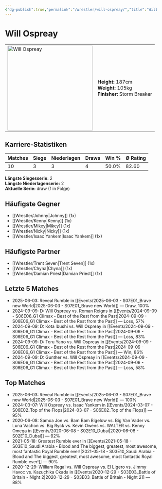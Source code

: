 ```yaml
---
{"dg-publish":true,"permalink":"/wrestler/will-ospreay/","title":"Will Ospreay","tags":["wrestler"],"noteIcon":""}
---
```



# Will Ospreay

<table>
        <tr>
        <td><img src="https://github.com/CptSpaulding1980/choke-slam-wrestling/releases/download/images/Will_Ospreay.png" width="280" alt="Will Ospreay"></td>
        <td>
        <b>Height:</b> 187cm<br>
        <b>Weight:</b> 105kg<br>
        <b>Finisher:</b> Storm Breaker<br>
        </td>
        </tr>
        </table>
        

## Karriere-Statistiken

| Matches | Siege | Niederlagen | Draws | Win % | Ø Rating |
|---------|-------|-------------|-------|-------|-----------|
| 10 | 3 | 3 | 4 | 50.0% | 82.60 |

**Längste Siegesserie:** 2<br>**Längste Niederlagenserie:** 2<br>**Aktuelle Serie:** draw (1 in Folge)


## Häufigste Gegner
- [[Wrestler/Johnny\|Johnny]] (1x)
- [[Wrestler/Kenny\|Kenny]] (1x)
- [[Wrestler/Mikey\|Mikey]] (1x)
- [[Wrestler/Nicky\|Nicky]] (1x)
- [[Wrestler/Isaac Yankem\|Isaac Yankem]] (1x)

## Häufigste Partner
- [[Wrestler/Trent Seven\|Trent Seven]] (1x)
- [[Wrestler/Chyna\|Chyna]] (1x)
- [[Wrestler/Damian Priest\|Damian Priest]] (1x)

## Letzte 5 Matches
- 2025-06-03: Reveal Rumble in [[Events/2025-06-03 - S07E01_Brave new World\|2025-06-03 - S07E01_Brave new World]] — Draw, 100%
- 2024-09-09: D: Will Ospreay vs. Roman Reigns in [[Events/2024-09-09 - S06E06_G1 Climax - Best of the Rest from the Past\|2024-09-09 - S06E06_G1 Climax - Best of the Rest from the Past]] — Loss, 57%
- 2024-09-09: D: Kota Ibushi vs. Will Ospreay in [[Events/2024-09-09 - S06E06_G1 Climax - Best of the Rest from the Past\|2024-09-09 - S06E06_G1 Climax - Best of the Rest from the Past]] — Loss, 83%
- 2024-09-09: D: Toru Yano vs. Will Ospreay in [[Events/2024-09-09 - S06E06_G1 Climax - Best of the Rest from the Past\|2024-09-09 - S06E06_G1 Climax - Best of the Rest from the Past]] — Win, 86%
- 2024-09-09: D: Gunther vs. Will Ospreay in [[Events/2024-09-09 - S06E06_G1 Climax - Best of the Rest from the Past\|2024-09-09 - S06E06_G1 Climax - Best of the Rest from the Past]] — Loss, 58%

## Top Matches
- 2025-06-03: Reveal Rumble in [[Events/2025-06-03 - S07E01_Brave new World\|2025-06-03 - S07E01_Brave new World]] — 100%
- 2024-03-07: Will Ospreay vs. Isaac Yankem in [[Events/2024-03-07 - S06E02_Top of the Flops\|2024-03-07 - S06E02_Top of the Flops]] — 95%
- 2020-06-08: Samoa Joe vs. Bam Bam Bigelow vs. Big Van Vader vs. Luna Vachon vs. Big Ryck vs. Kevin Owens vs. WALTER vs. Kenny Omega in [[Events/2020-06-08 - S02E10_Dubai\|2020-06-08 - S02E10_Dubai]] — 92%
- 2021-05-18: Greatest Rumble ever in [[Events/2021-05-18 - S03E10_Saudi Arabia - Blood and The biggest, greatest, most awesome, most fantastic Royal Rumble ever!\|2021-05-18 - S03E10_Saudi Arabia - Blood and The biggest, greatest, most awesome, most fantastic Royal Rumble ever!]] — 90%
- 2020-12-29: William Regal vs. Will Ospreay vs. El Ligero vs. Jimmy Havoc vs. Kazuchika Okada in [[Events/2020-12-29 - S03E03_Battle of Britain - Night 2\|2020-12-29 - S03E03_Battle of Britain - Night 2]] — 88%
